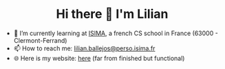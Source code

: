 <h1 align="center">
      Hi there 👋 I'm Lilian
</h1>

- 🌱 I’m currently learning at <a href="https://isima.fr">ISIMA</a>, a french CS school in France (63000 - Clermont-Ferrand)
- 📫 How to reach me: lilian.ballejos@perso.isima.fr
- 🌐 Here is my website: <a href="https://perso.isima.fr/~liballejos/site">here</a> (far from finished but functional)


